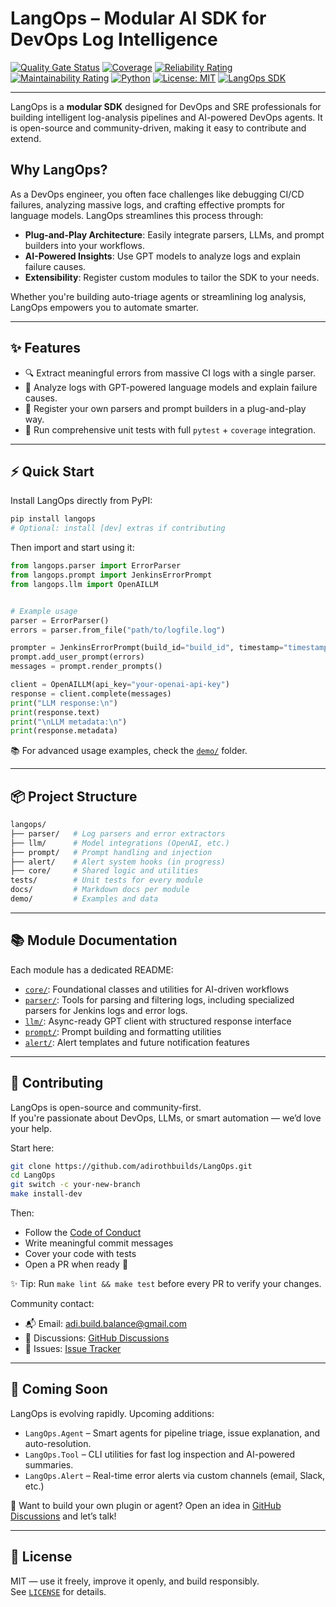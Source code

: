 # LangOps – Modular AI SDK for DevOps Log Intelligence

[![Quality Gate Status](https://sonarcloud.io/api/project_badges/measure?project=adirothbuilds_AgentOps&metric=alert_status)](https://sonarcloud.io/summary/new_code?id=adirothbuilds_AgentOps) [![Coverage](https://sonarcloud.io/api/project_badges/measure?project=adirothbuilds_AgentOps&metric=coverage)](https://sonarcloud.io/summary/new_code?id=adirothbuilds_AgentOps) [![Reliability Rating](https://sonarcloud.io/api/project_badges/measure?project=adirothbuilds_AgentOps&metric=reliability_rating)](https://sonarcloud.io/summary/new_code?id=adirothbuilds_AgentOps) [![Maintainability Rating](https://sonarcloud.io/api/project_badges/measure?project=adirothbuilds_AgentOps&metric=sqale_rating)](https://sonarcloud.io/summary/new_code?id=adirothbuilds_AgentOps) [![Python](https://img.shields.io/badge/Python-3.9%2B-blue)](https://www.python.org/) [![License: MIT](https://img.shields.io/badge/License-MIT-yellow.svg)](https://opensource.org/licenses/MIT) [![LangOps SDK](https://img.shields.io/badge/SDK-LangOps-green)](https://github.com/adirothbuilds/LangOps)

---

LangOps is a **modular SDK** designed for DevOps and SRE professionals for building intelligent log-analysis pipelines and AI-powered DevOps agents. It is open-source and community-driven, making it easy to contribute and extend.

## Why LangOps?

As a DevOps engineer, you often face challenges like debugging CI/CD failures, analyzing massive logs, and crafting effective prompts for language models. LangOps streamlines this process through:

- **Plug-and-Play Architecture**: Easily integrate parsers, LLMs, and prompt builders into your workflows.
- **AI-Powered Insights**: Use GPT models to analyze logs and explain failure causes.
- **Extensibility**: Register custom modules to tailor the SDK to your needs.

Whether you're building auto-triage agents or streamlining log analysis, LangOps empowers you to automate smarter.

---

## ✨ Features

- 🔍 Extract meaningful errors from massive CI logs with a single parser.
- 🤖 Analyze logs with GPT-powered language models and explain failure causes.
- 🧰 Register your own parsers and prompt builders in a plug-and-play way.
- 🧪 Run comprehensive unit tests with full `pytest` + `coverage` integration.

---

## ⚡ Quick Start

Install LangOps directly from PyPI:

```bash
pip install langops
# Optional: install [dev] extras if contributing
```

Then import and start using it:

```python
from langops.parser import ErrorParser 
from langops.prompt import JenkinsErrorPrompt
from langops.llm import OpenAILLM


# Example usage
parser = ErrorParser()
errors = parser.from_file("path/to/logfile.log")

prompter = JenkinsErrorPrompt(build_id="build_id", timestamp="timestamp")
prompt.add_user_prompt(errors)
messages = prompt.render_prompts()

client = OpenAILLM(api_key="your-openai-api-key")
response = client.complete(messages)
print("LLM response:\n")
print(response.text)
print("\nLLM metadata:\n")
print(response.metadata)
```

📚 For advanced usage examples, check the [`demo/`](demo) folder.

---

## 📦 Project Structure

```bash
langops/
├── parser/   # Log parsers and error extractors
├── llm/      # Model integrations (OpenAI, etc.)
├── prompt/   # Prompt handling and injection
├── alert/    # Alert system hooks (in progress)
├── core/     # Shared logic and utilities
tests/        # Unit tests for every module
docs/         # Markdown docs per module
demo/         # Examples and data
```

---

## 📚 Module Documentation

Each module has a dedicated README:

- [`core/`](docs/core/index.md): Foundational classes and utilities for AI-driven workflows
- [`parser/`](docs/langops/parser/index.md): Tools for parsing and filtering logs, including specialized parsers for Jenkins logs and error logs.
- [`llm/`](docs/langops/llm/index.md): Async-ready GPT client with structured response interface
- [`prompt/`](docs/langops/prompt/index.md): Prompt building and formatting utilities
- [`alert/`](docs/langops/alert/index.md): Alert templates and future notification features

---

## 🤝 Contributing

LangOps is open-source and community-first.  
If you're passionate about DevOps, LLMs, or smart automation — we’d love your help.

Start here:

```bash
git clone https://github.com/adirothbuilds/LangOps.git
cd LangOps
git switch -c your-new-branch
make install-dev
```

Then:

- Follow the [Code of Conduct](CODE_OF_CONDUCT.md)
- Write meaningful commit messages
- Cover your code with tests
- Open a PR when ready 🙌

✨ Tip: Run `make lint && make test` before every PR to verify your changes.

Community contact:

- 📬 Email: [adi.build.balance@gmail.com](mailto:adi.build.balance@gmail.com)
- 🧵 Discussions: [GitHub Discussions](https://github.com/adirothbuilds/LangOps/discussions/10)
- 🐞 Issues: [Issue Tracker](https://github.com/adirothbuilds/LangOps/issues)

---

## 🔮 Coming Soon

LangOps is evolving rapidly. Upcoming additions:

- `LangOps.Agent` – Smart agents for pipeline triage, issue explanation, and auto-resolution.
- `LangOps.Tool` – CLI utilities for fast log inspection and AI-powered summaries.
- `LangOps.Alert` – Real-time error alerts via custom channels (email, Slack, etc.)

📌 Want to build your own plugin or agent? Open an idea in [GitHub Discussions](https://github.com/adirothbuilds/LangOps/discussions) and let’s talk!

---

## 📄 License

MIT — use it freely, improve it openly, and build responsibly.  
See [`LICENSE`](LICENSE) for details.
